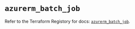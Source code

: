 # `azurerm_batch_job`

Refer to the Terraform Registory for docs: [`azurerm_batch_job`](https://www.terraform.io/docs/providers/azurerm/r/batch_job).
